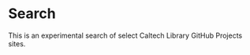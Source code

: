 
# Search


<link href="/pagefind/pagefind-ui.css" rel="stylesheet">

<script src="/pagefind/pagefind-ui.js"></script>

<p>

<div id="search"></div>

<p>

<script>
// Function to extract query parameters from the URL
function getQueryParam(name) {
  const urlParams = new URLSearchParams(window.location.search);
  return urlParams.get(name);
}

// Extract the query parameter
const searchQuery = getQueryParam('q');

window.addEventListener('DOMContentLoaded', (event) => {
    const searchUI = new PagefindUI({
        element: "#search",
        highlightParam: "highlight",
        mergeIndex: [
            {
                bundlePath: "https://caltechlibrary.github.io/pagefind",
                baseUrl: "/"
            },
            {
                bundlePath: "https://caltechlibrary.github.io/datatools/pagefind",
                baseUrl: "/datatools/",
            },
            {
                bundlePath: "https://caltechlibrary.github.io/ts_dataset/pagefind",
                baseUrl: "/ts_dataset/",
            },
            {
                bundlePath: "https://caltechlibrary.github.io/dataset/pagefind",
                baseUrl: "/dataset/",
            },
            { 
                bundlePath: "https://caltechlibrary.github.io/irdmtools/pagefind",
                baseUrl: "/irdmtools/",
            },
            {
                bundlePath: "https://caltechlibrary.github.io/cold/pagefind",
                baseUrl: "/cold/",
            },
            {
                bundlePath: "https://caltechlibrary.github.io/CMTools/pagefind",
                baseUrl: "/CMTools/",
            },
            {
                bundlePath: "https://caltechlibrary.github.io/metadatatools/pagefind",
                baseUrl: "/metadatatools/",
            },
            {
                bundlePath: "https://caltechlibrary.github.io/logagent/pagefind",
                baseURL: "/logagent/",
            },
            {
                bundlePath: "https://caltechlibrary.github.io/CL-web-components/pagefind",
                baseURL: "/Cl-web-components/",
            }
        ]
    });
    if (searchQuery) {
        searchUI.triggerSearch(searchQuery);
    }
});
</script>

This is an experimental search of select Caltech Library GitHub Projects sites.
